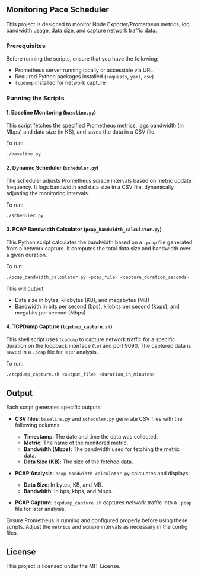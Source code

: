 ## Monitoring Pace Scheduler 

This project is designed to monitor Node Exporter/Prometheus metrics, log bandwidth usage, data size, and capture network traffic data.

### Prerequisites

Before running the scripts, ensure that you have the following:

- Prometheus server running locally or accessible via URL
- Required Python packages installed (`requests`, `yaml`, `csv`)
- `tcpdump` installed for network capture

### Running the Scripts

#### 1. Baseline Monitoring (`baseline.py`)

This script fetches the specified Prometheus metrics, logs bandwidth (in Mbps) and data size (in KB), and saves the data in a CSV file.

To run:
```bash
./baseline.py
```

#### 2. Dynamic Scheduler (`scheduler.py`)

The scheduler adjusts Prometheus scrape intervals based on metric update frequency. It logs bandwidth and data size in a CSV file, dynamically adjusting the monitoring intervals.

To run:
```bash
./scheduler.py
```
#### 3. PCAP Bandwidth Calculator (`pcap_bandwidth_calculator.py`)

This Python script calculates the bandwidth based on a `.pcap` file generated from a network capture. It computes the total data size and bandwidth over a given duration.

To run:
```bash
./pcap_bandwidth_calculator.py <pcap_file> <capture_duration_seconds>
```



This will output:
- Data size in bytes, kilobytes (KB), and megabytes (MB)
- Bandwidth in bits per second (bps), kilobits per second (kbps), and megabits per second (Mbps)

#### 4. TCPDump Capture (`tcpdump_capture.sh`)

This shell script uses `tcpdump` to capture network traffic for a specific duration on the loopback interface (`lo`) and port 9090. The captured data is saved in a `.pcap` file for later analysis.

To run:
```bash
./tcpdump_capture.sh <output_file> <duration_in_minutes>
```




## Output

Each script generates specific outputs:

- **CSV files**: `baseline.py` and `scheduler.py` generate CSV files with the following columns:
  - **Timestamp**: The date and time the data was collected.
  - **Metric**: The name of the monitored metric.
  - **Bandwidth (Mbps)**: The bandwidth used for fetching the metric data.
  - **Data Size (KB)**: The size of the fetched data.

- **PCAP Analysis**: `pcap_bandwidth_calculator.py` calculates and displays:
  - **Data Size**: In bytes, KB, and MB.
  - **Bandwidth**: In bps, kbps, and Mbps.

- **PCAP Capture**: `tcpdump_capture.sh` captures network traffic into a `.pcap` file for later analysis.

Ensure Prometheus is running and configured properly before using these scripts. Adjust the `metrics` and scrape intervals as necessary in the config files.

## License

This project is licensed under the MIT License.